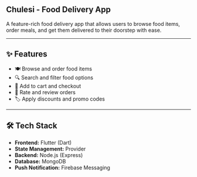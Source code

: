 ## Chulesi - Food Delivery App

A feature-rich food delivery app that allows users to browse food items, order meals, and get them delivered to their doorstep with ease.

---

## ✨ Features

- 🍽️ Browse and order food items  
- 🔍 Search and filter food options  
- 🛒 Add to cart and checkout   
- 🌟 Rate and review orders  
- 🏷️ Apply discounts and promo codes  

---


## 🛠️ Tech Stack

- **Frontend:** Flutter (Dart)  
- **State Management:** Provider  
- **Backend:** Node.js (Express)  
- **Database:** MongoDB
- **Push Notification:** Firebase Messaging 
